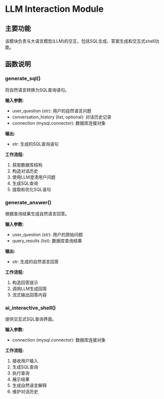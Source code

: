 # LLM Interaction Module

## 主要功能
该模块负责与大语言模型(LLM)的交互，包括SQL生成、答案生成和交互式shell功能。

## 函数说明

### generate_sql()
将自然语言转换为SQL查询语句。

**输入参数:**
- user_question (str): 用户的自然语言问题
- conversation_history (list, optional): 对话历史记录
- connection (mysql.connector): 数据库连接对象

**输出:**
- str: 生成的SQL查询语句

**工作流程:**
1. 获取数据库结构
2. 构造对话历史
3. 使用LLM澄清用户问题
4. 生成SQL查询
5. 提取和优化SQL语句

### generate_answer()
根据查询结果生成自然语言回答。

**输入参数:**
- user_question (str): 用户的原始问题
- query_results (list): 数据库查询结果

**输出:**
- str: 生成的自然语言回答

**工作流程:**
1. 构造回答提示
2. 调用LLM生成回答
3. 流式输出回答内容

### ai_interactive_shell()
提供交互式SQL查询界面。

**输入参数:**
- connection (mysql.connector): 数据库连接对象

**工作流程:**
1. 接收用户输入
2. 生成SQL查询
3. 执行查询
4. 展示结果
5. 生成自然语言解释
6. 维护对话历史 